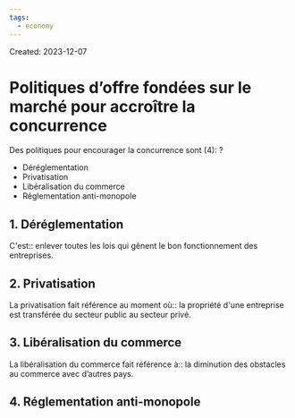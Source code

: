 ```yaml
---
tags:
  - economy
---
```

Created: 2023-12-07

# Politiques d’offre fondées sur le marché pour accroître la concurrence

Des politiques pour encourager la concurrence sont (4):
?
- Déréglementation
- Privatisation
- Libéralisation du commerce
- Réglementation anti-monopole
<!--SR:!2024-01-31,20,190-->

## 1. Déréglementation
C'est:: enlever toutes les lois qui gênent le bon fonctionnement des entreprises.
<!--SR:!2024-01-17,14,210-->

## 2. Privatisation
La privatisation fait référence au moment où:: la propriété d'une entreprise est transférée du secteur public au secteur privé.
<!--SR:!2024-01-25,21,246-->

## 3. Libéralisation du commerce
La libéralisation du commerce fait référence à:: la diminution des obstacles au commerce avec d’autres pays.
<!--SR:!2024-02-04,26,226-->

## 4. Réglementation anti-monopole